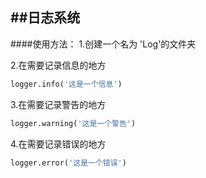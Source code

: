 ##日志系统
---
####使用方法：
1.创建一个名为 'Log'的文件夹

2.在需要记录信息的地方
```python
logger.info('这是一个信息')
```
3.在需要记录警告的地方
```python
logger.warning('这是一个警告')
```
4.在需要记录错误的地方
```python
logger.error('这是一个错误')
```
